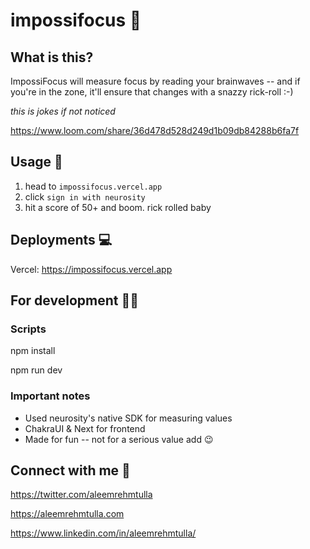 # impossifocus 🕺

## What is this?

ImpossiFocus will measure focus by reading your brainwaves -- and if you're in the zone, it'll ensure that changes with a snazzy rick-roll :-)

*this is jokes if not noticed*


https://www.loom.com/share/36d478d528d249d1b09db84288b6fa7f


## Usage 🤝

1. head to `impossifocus.vercel.app`
2. click `sign in with neurosity`
3. hit a score of 50+ and boom. rick rolled baby

## Deployments 💻

Vercel: https://impossifocus.vercel.app


## For development 🧑‍💻

### Scripts

npm install

npm run dev


### Important notes

- Used neurosity's native SDK for measuring values
- ChakraUI & Next for frontend
- Made for fun -- not for a serious value add 😉



## Connect with me 🤗

https://twitter.com/aleemrehmtulla

https://aleemrehmtulla.com

https://www.linkedin.com/in/aleemrehmtulla/


